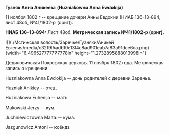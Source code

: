 **Гузняк Анна Аникеева (Huzniakowna Anna Ewdokija)**

11 ноября 1802 г -- крещение дочери Анны Евдокии (НИАБ 136-13-894, лист
48об, №41/1802-р (ориг)).

**НИАБ 136-13-894:** Лист 48об. **Метрическая запись №41/1802-р
(ориг).**

![](./Мстижская волость/Заречье/Гузняки/Аникей Евгения/media/c32f9f5adb10e13f4c8ad901eab7a83a91dce6ca.png){width="6.496527777777778in"
height="1.2732895888013998in"}

Дедиловичская Покровская церковь. 11 ноября 1802 года. Метрическая
запись о крещении.

Huzniakowna Anna Ewdokija -- дочь родителей с деревни Заречье.

Huzniak Anikiey -- отец.

Huzniakowa Euhenija -- мать.

Makowski Jerzy -- кум.

Juchniewiczowna Marta -- кума.

Jazgunowicz Antoni -- ксёндз.
